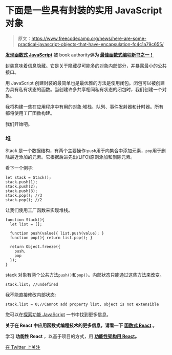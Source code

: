 # 下面是一些具有封装的实用 JavaScript 对象

> 原文：<https://www.freecodecamp.org/news/here-are-some-practical-javascript-objects-that-have-encapsulation-fc4c1a79c655/>

[****发现函数式 JavaScript****](https://read.amazon.com/kp/embed?asin=B07PBQJYYG&preview=newtab&linkCode=kpe&ref_=cm_sw_r_kb_dp_cm5KCbE5BDJGE) 被 book authority****评为 [****最佳函数式编程新书之一！****](https://bookauthority.org/books/new-functional-programming-books?t=7p46zt&s=award&book=1095338781)****

封装意味着信息隐藏。它是关于隐藏尽可能多的对象内部部分，并暴露最小的公共接口。

用 JavaScript 创建封装的最简单也是最优雅的方法是使用闭包。闭包可以被创建为具有私有状态的函数。当创建许多共享相同私有状态的闭包时，我们创建一个对象。

我将构建一些在应用程序中有用的对象:堆栈、队列、事件发射器和计时器。所有都将使用工厂函数构建。

我们开始吧。

### 堆

Stack 是一个数据结构，有两个主要操作:`push`用于向集合中添加元素，`pop`用于删除最近添加的元素。它根据后进先出(LIFO)原则添加和删除元素。

看下一个例子:

```
let stack = Stack();
stack.push(1);
stack.push(2);
stack.push(3);
stack.pop(); //3
stack.pop(); //2
```

让我们使用工厂函数来实现堆栈。

```
function Stack(){
  let list = [];

  function push(value){ list.push(value); }
  function pop(){ return list.pop(); }

  return Object.freeze({
    push,
    pop
  });
}
```

stack 对象有两个公共方法`push()`和`pop()`。内部状态只能通过这些方法来改变。

```
stack.list; //undefined
```

我不能直接修改内部状态:

```
stack.list = 0;//Cannot add property list, object is not extensible
```

您可以在[探索功能 JavaScript](https://www.amazon.com/dp/B07PBQJYYG) 一书中找到更多信息。

****关于在 React 中应用函数式编程技术的更多信息，请看一下**** [****函数式 React****](https://read.amazon.com/kp/embed?asin=B07S1NLFTS&preview=newtab&linkCode=kpe&ref_=cm_sw_r_kb_dp_Pko5CbA30383Y) ****。****

学习 ****功能性 React**** ，以基于项目的方式，用 [****功能性架构用 React****](https://read.amazon.com/kp/embed?asin=B0846NRJYR&preview=newtab&linkCode=kpe&ref_=cm_sw_r_kb_dp_o.hlEbDD02JB2)****。****

[在 Twitter 上关注](https://twitter.com/cristi_salcescu)